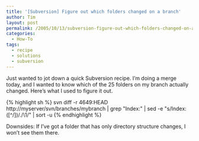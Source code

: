 ```yaml
---
title: '[Subversion] Figure out which folders changed on a branch'
author: Tim
layout: post
permalink: /2005/10/13/subversion-figure-out-which-folders-changed-on-a-branch/
categories:
  - How-To
tags:
  - recipe
  - solutions
  - subversion
---
```

Just wanted to jot down a quick Subversion recipe. I&#8217;m doing a merge today, and I wanted to know which of the 25 folders on my branch actually changed. Here&#8217;s what I used to figure it out.

{% highlight sh %}
svn diff -r 4649:HEAD http://myserver/svn/branches/mybranch | grep "Index:" | sed -e "s/Index: ([^\/])\/./\1/" | sort -u
{% endhighlight %}

Downsides: If I&#8217;ve got a folder that has only directory structure changes, I won&#8217;t see them there.

